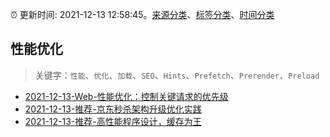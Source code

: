 :alarm_clock: 更新时间: 2021-12-13 12:58:45。[来源分类](../README.md)、[标签分类](../TAGS.md)、[时间分类](../TIMELINE.md)

## 性能优化


> 关键字：`性能`、`优化`、`加载`、`SEO`、`Hints`、`Prefetch`、`Prerender`、`Preload`



- [2021-12-13-Web-性能优化：控制关键请求的优先级](https://toutiao.io/k/60k6uks) 
- [2021-12-13-推荐-京东秒杀架构升级优化实践](https://toutiao.io/k/4cxy94p) 
- [2021-12-13-推荐-高性能程序设计，缓存为王](https://toutiao.io/k/a9j7y4a) 